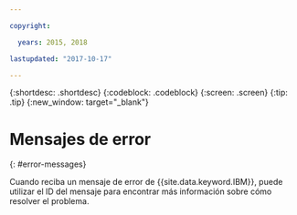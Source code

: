 ```yaml
---

copyright:

  years: 2015, 2018

lastupdated: "2017-10-17"

---
```


{:shortdesc: .shortdesc}
{:codeblock: .codeblock}
{:screen: .screen}
{:tip: .tip}
{:new_window: target="_blank"}


# Mensajes de error
{: #error-messages}

Cuando reciba un mensaje de error de {{site.data.keyword.IBM}}, puede utilizar el ID del mensaje para encontrar más información sobre cómo resolver el problema.
